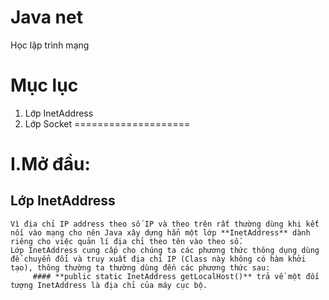# Java net
Học lập trình mạng
# Mục lục
1. Lớp InetAddress
2. Lớp Socket
====================
# I.Mở đầu:
## Lớp InetAddress
	Vì địa chỉ IP address theo số IP và theo trên rất thường dùng khi kết nối vào mạng cho nên Java xây dựng hẳn một lớp **InetAddress** dành riêng cho việc quản lí địa chỉ theo tên vào theo số.
	Lớp InetAddress cung cấp cho chúng ta các phương thức thông dụng dùng để chuyển đổi và truy xuất địa chỉ IP (Class này không có hàm khởi tạo), thông thường ta thường dùng đến các phương thức sau:
		 #### **public static InetAddress getLocalHost()** trả về một đối tượng InetAddress là địa chỉ của máy cục bộ.